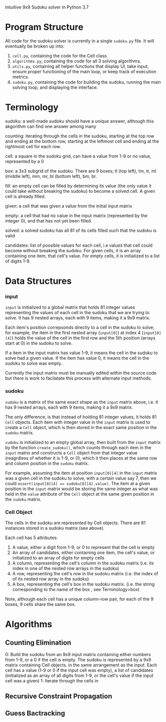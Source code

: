 Intuitive 9x9 Sudoku solver in Python 3.7

<h1>Program Structure</h1>

All code for the sudoku solver is currently in a single `sudoku.py` file. It will eventually be broken up into:
1. `cell.py`, containing the code for the Cell class.
2. `algorithms.py`, containing the code for all 3 solving algorithms.
3. `utils.py`, containing all helper functions that display UI, take input, ensure proper functioning of the main loop, or keep track of execution metrics.
4. `sudoku.py`, containing the code for building the sudoku, running the main solving loop, and displaying the interface.

<h1>Terminology</h1>

sudoku: a well-made sudoku should have a unique answer, although this akgorithm can find one answer among many

counting: iterating through the cells in the sudoku, starting at the top row and ending at the bottom row, starting at the leftmost cell and ending at the rightmost cell for each row.

cell: a square in the sudoku grid, can have a value from 1-9 or no value, represented by a 0

box: a 3x3 subgrid of the sudoku. There are 9 boxes; tl (top left), tm, tr, ml (middle left), mm, mr, bl (bottom left), bm, br.

fill: an empty cell can be filled by determining its value (the only value it could take without breaking the sudoku) to become a solved cell. A given cell is already filled.

given: a cell that was given a value from the initial input matrix

empty: a cell that had no value in the input matrix (represented by the integer 0), and that has not yet been filled.

solved: a solved sudoku has all 81 of its cells filled such that the sudoku is valid

candidates: list of possible values for each cell, i.e values that cell could become without breaking the sudoku.
For given cells, it is an array containing one item, that cell's value. For empty cells, it is initialized to a list of digits 1-9.

<h1>Data Structures</h1>

<h3>input</h3>

`input` is initialized to a global matrix that holds 81 integer values representing the values of each cell in the sudoku that we are trying to solve. It has 9 nested arrays, each with 9 items, making it a 9x9 matrix. 

Each item's position correpsonds directly to a cell in the sudoku to solve; for example, the item in the first nested array (`input[0]`) at index 4 (`input[0][4]`) holds the value of the cell in the first row and the 5th position (arrays start at 0) in the sudoku to solve. 

If a item in the input matrix has value 1-9, it means the cell in the sudoku to solve had a given value. If the item has value 0, it means the cell in the sudoku to solve was empty. 

Currently the input matrix must be manually edited within the source code but there is work to facilatate this process with alternate input methods.

<h3>sudoku</h3>

`sudoku` is a matrix of the same exact shape as the `input` matrix above, i.e. it has 9 nested arrays, each with 9 items, making it a 9x9 matrix. 

The only difference, is that instead of holding 81 integer values, it holds 81 `Cell` objects. Each item with integer value in the `input` matrix is used to create a `Cell` object, which is then stored in the exact same position in the `sudoku` matrix. 

`sudoku` is initialized to an empty global array, then built from the `input` matrix by the function `create_sudoku()`, which counts through each item in the `input` matrix and constructs a `Cell` object from that integer value (reagrdless of whether it is 1-9, or 0), which it then places at the same row and column position in the `sudoku` matrix.

For example, assuming the item at position `input[0][4]` in the `input` matrix was a given cell in the sudoku to solve, with a certain value say 7, then we could `assert(input[0][4] == sudoku[0][4].value)`. The item at a given position in the `input` matrix would be storing the same integer as what was held in the `value` attribute of the `Cell` object at the same given position in the `sudoku` matrix. 

<h3>Cell Object</h3>

The cells in the sudoku are represented by Cell objects. There are 81 instances stored in a sudoku matrix (see above).

Each cell has 5 attributes:
1. A value, either a digit from 1-9, or 0 to represent that the cell is empty
2. An array of candidates, either containing one item, the cell's value, or initialized to an array of digits for empty cells
3. A column, representing the cell's column in the sudoku matrix (i.e. its index in one of the nested row arrays in the sudoku)
4. A row, representing the cell's row in the sudoku matrix (i.e. the index of of its nested row array in the sudoku)
5. A box, representing the cell's box in the sudoku matrix. (i.e. the string corresponding to the name of the box , see Terminology>box)

Note, although each cell has a unique column-row pair, for each of the 9 boxes, 9 cells share the same box.

<h1>Algorithms</h1>

<h2>Counting Elimination</h2>

0: Build the sudoku from an 9x9 input matrix containing either numbers from 1-9, or a 0 if the cell is empty. 
The sudoku is represented by a 9x9 matrix containing Cell objects. in the same arrangement as the input.
Each cell has a value (1-9 or 0 if the input cell was empty), a list of candidates (initialized as an array of all digits from 1-9, or the cell's value if the input cell was a given)
1: Iterate through the cells in

<h2>Recursive Constraint Propagation </h2>

<h2>Guess Bactracking</h2>

